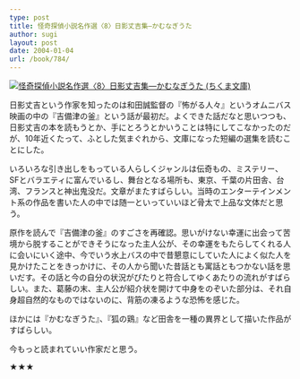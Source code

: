 ```yaml
---
type: post
title: 怪奇探偵小説名作選〈8〉日影丈吉集―かむなぎうた
author: sugi
layout: post
date: 2004-01-04
url: /book/784/
---
```

<a href="http://www.amazon.co.jp/exec/obidos/ASIN/4480038353/chezsugi-22/ref=nosim/" name="amazletlink" target="_blank"><img src="http://ecx.images-amazon.com/images/I/512R73JPNPL.jpg" alt="怪奇探偵小説名作選〈8〉日影丈吉集―かむなぎうた (ちくま文庫)" class="alignleft" /></a>

日影丈吉という作家を知ったのは和田誠監督の『怖がる人々』というオムニバス映画の中の『吉備津の釜』という話が最初だ。よくできた話だなと思いつつも、日影丈吉の本を読もうとか、手にとろうとかいうことは特にしてこなかったのだが、10年近くたって、ふとした気まぐれから、文庫になった短編の選集を読むことにした。

いろいろな引き出しをもっている人らしくジャンルは伝奇もの、ミステリー、SFとバラエティに富んでいるし、舞台となる場所も、東京、千葉の片田舎、台湾、フランスと神出鬼没だ。文章がまたすばらしい。当時のエンターテインメント系の作品を書いた人の中では随一といっていいほど骨太で上品な文体だと思う。

原作を読んで『吉備津の釜』のすごさを再確認。思いがけない幸運に出会って苦境から脱することができそうになった主人公が、その幸運をもたらしてくれる人に会いにいく途中、今でいう水上バスの中で昔懇意にしていた人によく似た人を見かけたことをきっかけに、その人から聞いた昔話とも寓話ともつかない話を思いだす。その話と今の自分の状況がぴたりと符合してゆくあたりの流れがすばらしい。また、葛藤の末、主人公が紹介状を開けて中身をのぞいた部分は、それ自身超自然的なものではないのに、背筋の凍るような恐怖を感じた。

ほかには『かむなぎうた』、『狐の鶏』など田舎を一種の異界として描いた作品がすばらしい。

今もっと読まれていい作家だと思う。

★★★
